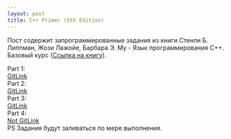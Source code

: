 ```yaml
---
layout: post
title: C++ Primer (5th Edition) 
---
```

Пост содержит запрограммированные задания из книги Стенли Б. Липпман, Жози Лажойе, Барбара Э. Му - Язык программирования C++. Базовый курс ([Ссылка на книгу](http://www.williamspublishing.com/Books/978-5-8459-1839-0.html)).  

 

Part 1:  
[GitLink](https://github.com/tokar-t-m/lippman/tree/master/Part_1)  
Part 2:  
[GitLink](https://github.com/tokar-t-m/lippman/tree/master/Part_2)  
Part 3:  
[GitLink](https://github.com/tokar-t-m/lippman/tree/master/Part_3)  
Part 4:  
[Not GitLink](https://github.com/tokar-t-m/lippman/tree/master/Part_4)  
PS Задания будут заливаться по мере выполнения.  
